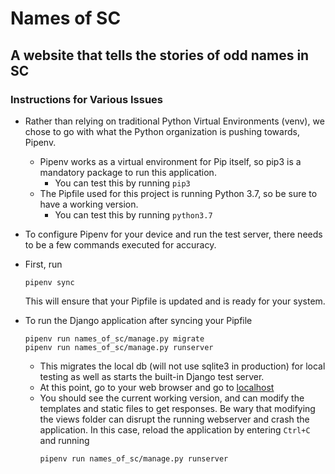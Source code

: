 # Names of SC
## A website that tells the stories of odd names in SC

### Instructions for Various Issues
- Rather than relying on traditional Python Virtual Environments (venv), we
  chose to go with what the Python organization is pushing towards, Pipenv.
  - Pipenv works as a virtual environment for Pip itself, so pip3 is a mandatory
    package to run this application.
    - You can test this by running
      `pip3`
  - The Pipfile used for this project is running Python 3.7, so be sure to have
    a working version.
    - You can test this by running
      `python3.7`

- To configure Pipenv for your device and run the test server, there needs to
  be a few commands executed for accuracy.

- First, run
  ```
  pipenv sync
  ```
  This will ensure that your Pipfile is updated and is ready for your system.

- To run the Django application after syncing your Pipfile
  ```
  pipenv run names_of_sc/manage.py migrate
  pipenv run names_of_sc/manage.py runserver
  ```
  - This migrates the local db (will not use sqlite3 in production) for local
    testing as well as starts the built-in Django test server.
  - At this point, go to your web browser and go to [localhost](https://localhost:8000)
  - You should see the current working version, and can modify the
    templates and static files to get responses. Be wary that modifying the
    views folder can disrupt the running webserver and crash the application.
    In this case, reload the application by entering `Ctrl+C` and running
    ```
    pipenv run names_of_sc/manage.py runserver
    ```
    
